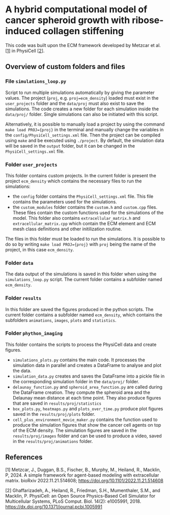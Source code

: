 # A hybrid computational model of cancer spheroid growth with ribose-induced collagen stiffening

This code was built upon the ECM framework developed by Metzcar et al. [[1](#references)] in PhysiCell [[2](#references)].


## Overview of custom folders and files
### File `simulations_loop.py`
Script to run multiple simulations automatically by giving the parameter values. The project (`proj`, e.g. `proj=ecm_density`) loaded must exist in the `user_projects` folder and the `data/proj` must also exist to save the simulations. The code creates a new folder for each simulation inside the `data/proj/` folder. Single simulations can also be initiated with this script. 

Alternatively, it is possible to manually load a project by using the command `make load PROJ={proj}` in the terminal and manually change the variables in the `config/PhysiCell_settings.xml` file. Then the project can be compiled using `make` and be executed using `./project`. By default, the simulation data will be saved in the `output` folder, but it can be changed in the `PhysiCell_settings.xml` file.


### Folder `user_projects`
This folder contains custom projects. In the current folder is present the project `ecm_density` which contains the necessary files to run the simulations:
- the `config` folder contains the `PhysiCell_settings.xml` file. This file contains the parameters used for the simulations.
- the `custom_modules` folder contains the `custom.h` and `custom.cpp` files. These files contain the custom functions used for the simulations of the model. This folder also contains `extracellular_matrix.h` and `extracellular_matrix.cpp` which contain the ECM element and ECM mesh class definitions and other initilization routine.

The files in this folder must be loaded to run the simulations. It is possible to do so by writing `make load PROJ={proj}` with `proj` being the name of the project, in this case `ecm_density`.


### Folder `data`
The data output of the simulations is saved in this folder when using the `simulations_loop.py` script. The current folder contains a subfolder named `ecm_density`. 


### Folder `results`
In this folder are saved the figures produced in the python scripts. The current folder contains a subfolder named `ecm_density`, which contains the subfolders `animations`, `images`, `plots` and `statistics`. 


### Folder `phython_imaging`
This folder contains the scripts to process the PhysiCell data and create figures. 

- `simulations_plots.py` contains the main code. It processes the simulation data in parallel and creates a DataFrame to analyse and plot the data.
- `simulation_data.py` creates and saves the DataFrame into a pickle file in the corresponding simulation folder in the `data/proj/` folder.
- `delaunay_function.py` and `spheroid_area_function.py` are called during the DataFrame creation. They compute the spheroid area and the Delaunay mean distance at each time point. They also produce figures that are saved in `results/proj/statistics`
- `box_plots.py`,  `heatmaps.py` and `plots_over_time.py` produce plot figures saved in the `results/proj/plots` folder.
- `cell_plus_environment_movie_maker.py` contains the function used to produce the simulation figures that show the cancer cell agents on top of the ECM density. The simulation figures are saved in the `results/proj/images` folder and can be used to produce a video, saved in the `results/proj/animations` folder.


## References
[1] Metzcar, J., Duggan, B.S., Fischer, B., Murphy, M., Heiland, R., Macklin, P, 2024. A simple framework for agent-based modeling with extracellular matrix. bioRxiv 2022.11.21.514608; https://doi.org/10.1101/2022.11.21.514608

[2] Ghaffarizadeh, A., Heiland, R., Friedman, S.H., Mumenthaler, S.M., and Macklin, P. PhysiCell: an Open Source Physics-Based Cell Simulator for Multicellular Systems, PLoS Comput. Biol. 14(2): e1005991, 2018. https://dx.doi.org/10.1371/journal.pcbi.1005991





